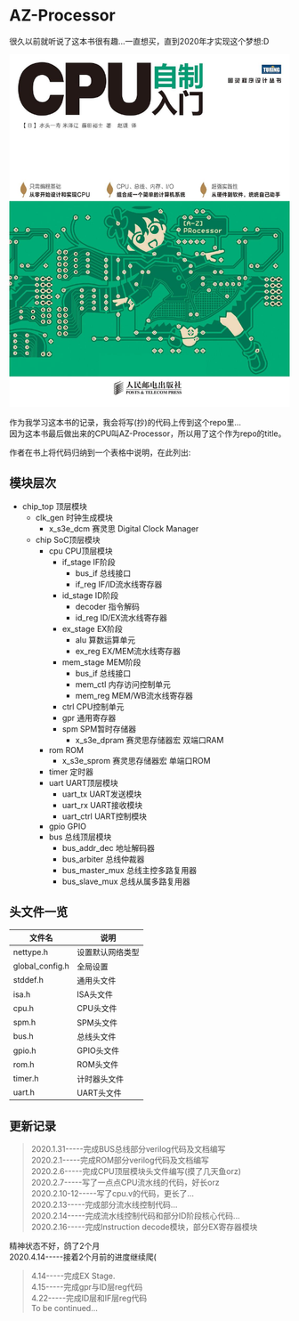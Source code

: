 # AZ-Processor
很久以前就听说了这本书很有趣...一直想买，直到2020年才实现这个梦想:D     

![alt book](/img/1.jpg)

作为我学习这本书的记录，我会将写(抄)的代码上传到这个repo里...  
因为这本书最后做出来的CPU叫AZ-Processor，所以用了这个作为repo的title。  

作者在书上将代码归纳到一个表格中说明，在此列出:

## 模块层次

- chip_top              顶层模块
  - clk_gen                 时钟生成模块
    - x_s3e_dcm                 赛灵思 Digital Clock Manager
  - chip                SoC顶层模块
    - cpu                   CPU顶层模块
      - if_stage                IF阶段
        - bus_if                    总线接口
        - if_reg                    IF/ID流水线寄存器
      - id_stage                ID阶段
        - decoder                   指令解码
        - id_reg                    ID/EX流水线寄存器
      - ex_stage                EX阶段
        - alu                       算数运算单元
        - ex_reg                    EX/MEM流水线寄存器
      - mem_stage               MEM阶段
        - bus_if                    总线接口
        - mem_ctl                   内存访问控制单元
        - mem_reg                   MEM/WB流水线寄存器
      - ctrl                    CPU控制单元
      - gpr                     通用寄存器
      - spm                     SPM暂时存储器
        - x_s3e_dpram               赛灵思存储器宏 双端口RAM
    - rom                   ROM
      - x_s3e_sprom             赛灵思存储器宏 单端口ROM
    - timer                 定时器
    - uart                  UART顶层模块
      - uart_tx                 UART发送模块
      - uart_rx                 UART接收模块
      - uart_ctrl               UART控制模块
    - gpio                  GPIO
    - bus                   总线顶层模块
      - bus_addr_dec            地址解码器
      - bus_arbiter             总线仲裁器
      - bus_master_mux          总线主控多路复用器
      - bus_slave_mux           总线从属多路复用器

## 头文件一览  

| 文件名 | 说明 |
| ----- | ----- |
| nettype.h | 设置默认网络类型 |
| global_config.h | 全局设置 |
| stddef.h | 通用头文件 |
| isa.h | ISA头文件 |
| cpu.h | CPU头文件 |
| spm.h | SPM头文件 |
| bus.h | 总线头文件 |
| gpio.h | GPIO头文件 |
| rom.h | ROM头文件 |
| timer.h | 计时器头文件 |
| uart.h | UART头文件 |

## 更新记录

> 2020.1.31-----完成BUS总线部分verilog代码及文档编写  
> 2020.2.1-----完成ROM部分verilog代码及文档编写  
> 2020.2.6-----完成CPU顶层模块头文件编写(摸了几天鱼orz)  
> 2020.2.7-----写了一点点CPU流水线的代码，好长orz  
> 2020.2.10-12-----写了cpu.v的代码，更长了...  
> 2020.2.13-----完成部分流水线控制代码...  
> 2020.2.14-----完成流水线控制代码和部分ID阶段核心代码...  
> 2020.2.16-----完成Instruction decode模块，部分EX寄存器模块   

精神状态不好，鸽了2个月  
2020.4.14-----接着2个月前的进度继续爬(  

> 4.14-----完成EX Stage.  
> 4.15-----完成gpr与ID层reg代码  
> 4.22-----完成ID层和IF层reg代码  
> To be continued...    
